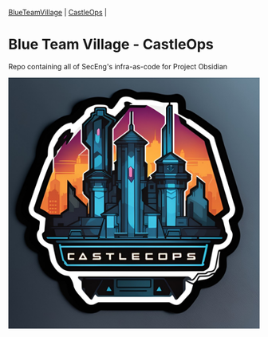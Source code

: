 [BlueTeamVillage](https://blueteamvillage.org/) | [CastleOps](https://github.com/blueteamvillage/CastleOps) | 

# Blue Team Village - CastleOps
Repo containing all of SecEng's infra-as-code for Project Obsidian

![CastleOps Logo](.img/IMG_0599.png)


